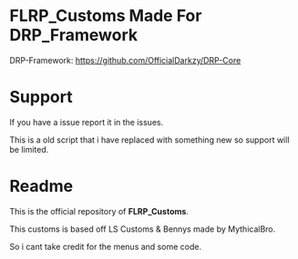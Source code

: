 # FLRP_Customs Made For DRP_Framework

DRP-Framework: https://github.com/OfficialDarkzy/DRP-Core

# Support

If you have a issue report it in the issues.

This is a old script that i have replaced with something new so support will be limited.

# Readme

This is the official repository of **FLRP_Customs**.

This customs is based off LS Customs & Bennys made by MythicalBro.

So i cant take credit for the menus and some code.

